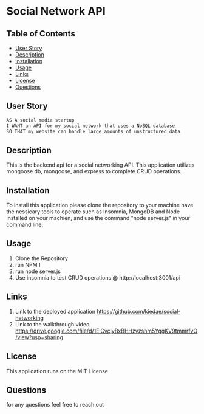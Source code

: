 # Social Network API

## Table of Contents 
- [User Story](#user-story)
- [Description](#description)
- [Installation](#installation)
- [Usage](#usage)
- [Links](#links)
- [License](#license)
- [Questions](#questions)

## User Story
```md
AS A social media startup
I WANT an API for my social network that uses a NoSQL database
SO THAT my website can handle large amounts of unstructured data
```

## Description
This is the backend api for a social networking API. This application utilizes mongoose db, mongoose, and express to complete CRUD operations.

## Installation
To install this application please clone the repository to your machine have the nessicary tools to operate such as Insomnia, MongoDB and Node installed on your machien, and use the command "node server.js" in your command line. 

## Usage 
1. Clone the Repository
2. run NPM I
3. run node server.js
4. Use insomnia to test CRUD operations @ http://localhost:3001/api

## Links
1. Link to the deployed application https://github.com/kiedae/social-networking
2. Link to the walkthrough video https://drive.google.com/file/d/1ElCvcjyBxBHHzyzshm5YggKV9tmmrfyO/view?usp=sharing

## License 
This application runs on the MIT License

## Questions
for any questions feel free to reach out

